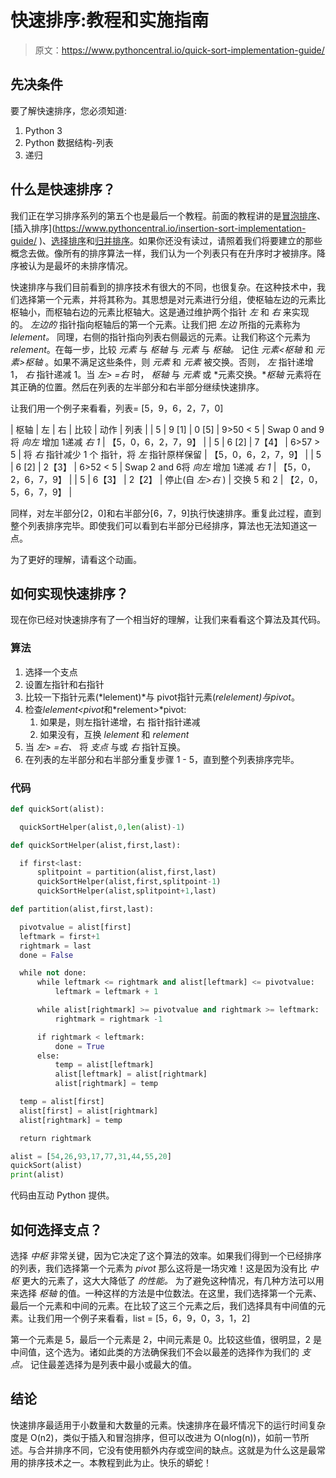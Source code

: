 # 快速排序:教程和实施指南

> 原文：<https://www.pythoncentral.io/quick-sort-implementation-guide/>

## 先决条件

要了解快速排序，您必须知道:

1.  Python 3
2.  Python 数据结构-列表
3.  递归

## 什么是快速排序？

我们正在学习排序系列的第五个也是最后一个教程。前面的教程讲的是[冒泡排序](https://www.pythoncentral.io/bubble-sort-implementation-guide/)、[插入排序](https://www.pythoncentral.io/insertion-sort-implementation-guide/ ‎)、[选择排序](https://www.pythoncentral.io/selection-sort-implementation-guide/‎)和[归并排序](https://www.pythoncentral.io/merge-sort-implementation-guide/‎)。如果你还没有读过，请照着我们将要建立的那些概念去做。像所有的排序算法一样，我们认为一个列表只有在升序时才被排序。降序被认为是最坏的未排序情况。

快速排序与我们目前看到的排序技术有很大的不同，也很复杂。在这种技术中，我们选择第一个元素，并将其称为。其思想是对元素进行分组，使枢轴左边的元素比枢轴小，而枢轴右边的元素比枢轴大。这是通过维护两个指针 *左* 和 *右* 来实现的。 *左边的* 指针指向枢轴后的第一个元素。让我们把 *左边* 所指的元素称为 *lelement。* 同理，右侧的指针指向列表右侧最远的元素。让我们称这个元素为*relement*。在每一步，比较 *元素* 与 *枢轴* 与 *元素* 与 *枢轴。* 记住 *元素<枢轴* 和 *元素>枢轴* 。如果不满足这些条件，则 *元素* 和 *元素* 被交换。否则， *左* 指针递增 1， *右* 指针递减 1。当 *左> =右* 时， *枢轴* 与 *元素* 或 *元素交换。**枢轴* 元素将在其正确的位置。然后在列表的左半部分和右半部分继续快速排序。

让我们用一个例子来看看，列表= [5，9，6，2，7，0]

| 枢轴 | 左 | 右 | 比较 | 动作 | 列表 |
| 5 | 9 [1] | 0 [5] | 9>50 < 5 | Swap 0 and 9将 *向左* 增加 1递减 *右 1* | 【5，0，6，2，7，9】 |
| 5 | 6 [2] | 7【4】 | 6>57 > 5 | 将 *右* 指针减少 1 个 指针，将 *左* 指针原样保留 | 【5，0，6，2，7，9】 |
| 5 | 6 [2] | 2【3】 | 6>52 < 5 | Swap 2 and 6将 *向左* 增加 1递减 *右 1* | 【5，0，2，6，7，9】 |
| 5 | 6【3】 | 2【2】 | 停止(自 *左>右* ) | 交换 5 和 2 | 【2，0，5，6，7，9】 |

同样，对左半部分[2，0]和右半部分[6，7，9]执行快速排序。重复此过程，直到整个列表排序完毕。即使我们可以看到右半部分已经排序，算法也无法知道这一点。

为了更好的理解，请看这个动画。

## 如何实现快速排序？

现在你已经对快速排序有了一个相当好的理解，让我们来看看这个算法及其代码。

### 算法

1.  选择一个支点
2.  设置左指针和右指针
3.  比较一下指针元素(*lelement)*与 pivot指针元素(*relelement)*与*pivot*。
4.  检查*lelement<pivot*和*relement>*pivot:
    1.  如果是，则左指针递增，右 指针指针递减
    2.  如果没有，互换 *lelement* 和 *relement*
5.  当 *左> =右、* 将 *支点* 与或 *右* 指针互换。
6.  在列表的左半部分和右半部分重复步骤 1 - 5，直到整个列表排序完毕。

### 代码

```py
def quickSort(alist):

  quickSortHelper(alist,0,len(alist)-1)

def quickSortHelper(alist,first,last):

  if first<last:
      splitpoint = partition(alist,first,last)
      quickSortHelper(alist,first,splitpoint-1)
      quickSortHelper(alist,splitpoint+1,last)

def partition(alist,first,last):

  pivotvalue = alist[first]
  leftmark = first+1
  rightmark = last
  done = False

  while not done:
      while leftmark <= rightmark and alist[leftmark] <= pivotvalue:
          leftmark = leftmark + 1

      while alist[rightmark] >= pivotvalue and rightmark >= leftmark:
          rightmark = rightmark -1

      if rightmark < leftmark:
          done = True
      else:
          temp = alist[leftmark]
          alist[leftmark] = alist[rightmark]
          alist[rightmark] = temp

  temp = alist[first]
  alist[first] = alist[rightmark]
  alist[rightmark] = temp

  return rightmark

alist = [54,26,93,17,77,31,44,55,20]
quickSort(alist)
print(alist)
```

代码由互动 Python 提供。

## 如何选择支点？

选择 *中枢* 非常关键，因为它决定了这个算法的效率。如果我们得到一个已经排序的列表，我们选择第一个元素为 *pivot* 那么这将是一场灾难！这是因为没有比 *中枢* 更大的元素了，这大大降低了 *的性能。* 为了避免这种情况，有几种方法可以用来选择 *枢轴* 的值。一种这样的方法是中位数法。在这里，我们选择第一个元素、最后一个元素和中间的元素。在比较了这三个元素之后，我们选择具有中间值的元素。让我们用一个例子来看看，list = [5，6，9，0，3，1，2]

第一个元素是 5，最后一个元素是 2，中间元素是 0。比较这些值，很明显，2 是中间值，这个选为。诸如此类的方法确保我们不会以最差的选择作为我们的 *支点。* 记住最差选择为是列表中最小或最大的值。

## 结论

快速排序最适用于小数量和大数量的元素。快速排序在最坏情况下的运行时间复杂度是 O(n2)，类似于插入和冒泡排序，但可以改进为 O(nlog(n))，如前一节所述。与合并排序不同，它没有使用额外内存或空间的缺点。这就是为什么这是最常用的排序技术之一。本教程到此为止。快乐的蟒蛇！